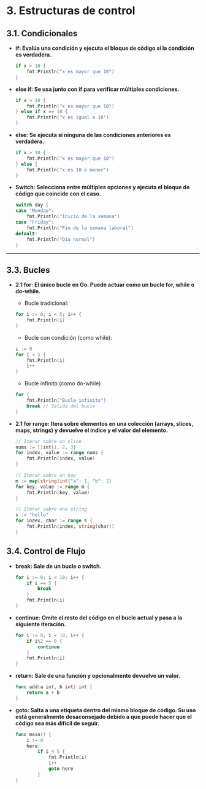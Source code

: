 # 3. Estructuras de control

## 3.1. Condicionales

- **if: Evalúa una condición y ejecuta el bloque de código si la condición es verdadera.**

  ```go
  if x > 10 {
      fmt.Println("x es mayor que 10")
  }

  ```

- **else if: Se usa junto con if para verificar múltiples condiciones.**

  ```go
  if x > 10 {
      fmt.Println("x es mayor que 10")
  } else if x == 10 {
      fmt.Println("x es igual a 10")
  }

  ```

- **else: Se ejecuta si ninguna de las condiciones anteriores es verdadera.**

  ```go
  if x > 10 {
      fmt.Println("x es mayor que 10")
  } else {
      fmt.Println("x es 10 o menor")
  }

  ```

- **Switch: Selecciona entre múltiples opciones y ejecuta el bloque de código que coincide con el caso.**

  ```go
  switch day {
  case "Monday":
      fmt.Println("Inicio de la semana")
  case "Friday":
      fmt.Println("Fin de la semana laboral")
  default:
      fmt.Println("Día normal")
  }
  ```

---

## 3.3. Bucles

- **2.1 for: El único bucle en Go. Puede actuar como un bucle for, while o do-while.**

  - Bucle tradicional:

  ```go
  for i := 0; i < 5; i++ {
      fmt.Println(i)
  }

  ```

  - Bucle con condición (como while):

  ```go
  i := 0
  for i < 5 {
      fmt.Println(i)
      i++
  }

  ```

  - Bucle infinito (como do-while)

  ```go
  for {
      fmt.Println("Bucle infinito")
      break // Salida del bucle
  }

  ```

- **2.1 for range: Itera sobre elementos en una colección (arrays, slices, maps, strings) y devuelve el índice y el valor del elemento.**

  ```go
  // Iterar sobre un slice
  nums := []int{1, 2, 3}
  for index, value := range nums {
      fmt.Println(index, value)
  }

  // Iterar sobre un map
  m := map[string]int{"a": 1, "b": 2}
  for key, value := range m {
      fmt.Println(key, value)
  }

  // Iterar sobre una string
  s := "hello"
  for index, char := range s {
      fmt.Println(index, string(char))
  }
  ```

## 3.4. Control de Flujo

- **break: Sale de un bucle o switch.**

  ```go
  for i := 0; i < 10; i++ {
      if i == 5 {
          break
      }
      fmt.Println(i)
  }

  ```

- **continue: Omite el resto del código en el bucle actual y pasa a la siguiente iteración.**

  ```go
  for i := 0; i < 10; i++ {
      if i%2 == 0 {
          continue
      }
      fmt.Println(i)
  }
  ```

- **return: Sale de una función y opcionalmente devuelve un valor.**

  ```go
  func add(a int, b int) int {
      return a + b
  }

  ```

- **goto: Salta a una etiqueta dentro del mismo bloque de código. Su uso está generalmente desaconsejado debido a que puede hacer que el código sea más difícil de seguir.**

  ```go
  func main() {
      i := 0
      here:
          if i < 5 {
              fmt.Println(i)
              i++
              goto here
          }
  }

  ```
